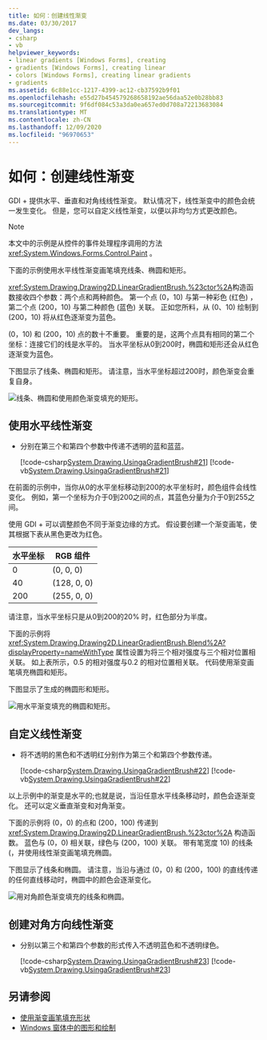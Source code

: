 ```yaml
---
title: 如何：创建线性渐变
ms.date: 03/30/2017
dev_langs:
- csharp
- vb
helpviewer_keywords:
- linear gradients [Windows Forms], creating
- gradients [Windows Forms], creating linear
- colors [Windows Forms], creating linear gradients
- gradients
ms.assetid: 6c88e1cc-1217-4399-ac12-cb37592b9f01
ms.openlocfilehash: e55d27b454579268658192ae56daa52e0b28bb83
ms.sourcegitcommit: 9f6df084c53a3da0ea657ed0d708a72213683084
ms.translationtype: MT
ms.contentlocale: zh-CN
ms.lasthandoff: 12/09/2020
ms.locfileid: "96970653"
---
```

# <a name="how-to-create-a-linear-gradient"></a>如何：创建线性渐变
GDI + 提供水平、垂直和对角线线性渐变。 默认情况下，线性渐变中的颜色会统一发生变化。 但是，您可以自定义线性渐变，以便以非均匀方式更改颜色。  

> [!NOTE]
> 本文中的示例是从控件的事件处理程序调用的方法 <xref:System.Windows.Forms.Control.Paint> 。  

下面的示例使用水平线性渐变画笔填充线条、椭圆和矩形。  
  
<xref:System.Drawing.Drawing2D.LinearGradientBrush.%23ctor%2A>构造函数接收四个参数：两个点和两种颜色。 第一个点 (0，10) 与第一种彩色 (红色) ，第二个点 (200，10) 与第二种颜色 (蓝色) 关联。 正如您所料，从 (0、10) 绘制到 (200，10) 将从红色逐渐变为蓝色。  
  
  (0，10) 和 (200，10) 点的数十不重要。 重要的是，这两个点具有相同的第二个坐标：连接它们的线是水平的。 当水平坐标从0到200时，椭圆和矩形还会从红色逐渐变为蓝色。  
  
 下图显示了线条、椭圆和矩形。 请注意，当水平坐标超过200时，颜色渐变会重复自身。  
  
 ![线条、椭圆和使用颜色渐变填充的矩形。](./media/how-to-create-a-linear-gradient/gradient-line-ellipse-rectangle.png)  
  
## <a name="to-use-horizontal-linear-gradients"></a>使用水平线性渐变  
  
- 分别在第三个和第四个参数中传递不透明的蓝和蓝蓝。  
  
     [!code-csharp[System.Drawing.UsingaGradientBrush#21](~/samples/snippets/csharp/VS_Snippets_Winforms/System.Drawing.UsingaGradientBrush/CS/Class1.cs#21)]
     [!code-vb[System.Drawing.UsingaGradientBrush#21](~/samples/snippets/visualbasic/VS_Snippets_Winforms/System.Drawing.UsingaGradientBrush/VB/Class1.vb#21)]  
  
 在前面的示例中，当你从0的水平坐标移动到200的水平坐标时，颜色组件会线性变化。 例如，第一个坐标为介于0到200之间的点，其蓝色分量为介于0到255之间。  
  
 使用 GDI + 可以调整颜色不同于渐变边缘的方式。 假设要创建一个渐变画笔，使其根据下表从黑色更改为红色。  
  
|水平坐标|RGB 组件|  
|---------------------------|--------------------|  
|0|(0, 0, 0)|  
|40|(128, 0, 0)|  
|200|(255, 0, 0)|  
  
 请注意，当水平坐标只是从0到200的20% 时，红色部分为半度。  
  
 下面的示例将 <xref:System.Drawing.Drawing2D.LinearGradientBrush.Blend%2A?displayProperty=nameWithType> 属性设置为将三个相对强度与三个相对位置相关联。 如上表所示，0.5 的相对强度与0.2 的相对位置相关联。 代码使用渐变画笔填充椭圆和矩形。  
  
 下图显示了生成的椭圆形和矩形。  
  
 ![用水平渐变填充的椭圆和矩形。](./media/how-to-create-a-linear-gradient/gradient-ellipse-rectangle.png)  

## <a name="to-customize-linear-gradients"></a>自定义线性渐变  
  
- 将不透明的黑色和不透明红分别作为第三个和第四个参数传递。  
  
     [!code-csharp[System.Drawing.UsingaGradientBrush#22](~/samples/snippets/csharp/VS_Snippets_Winforms/System.Drawing.UsingaGradientBrush/CS/Class1.cs#22)]
     [!code-vb[System.Drawing.UsingaGradientBrush#22](~/samples/snippets/visualbasic/VS_Snippets_Winforms/System.Drawing.UsingaGradientBrush/VB/Class1.vb#22)]  
  
 以上示例中的渐变是水平的;也就是说，当沿任意水平线条移动时，颜色会逐渐变化。 还可以定义垂直渐变和对角渐变。  
  
 下面的示例将 (0，0) 的点和 (200，100) 传递到 <xref:System.Drawing.Drawing2D.LinearGradientBrush.%23ctor%2A> 构造函数。 蓝色与 (0，0) 相关联，绿色与 (200，100) 关联。 带有笔宽度 10) 的线条 (，并使用线性渐变画笔填充椭圆。  
  
 下图显示了线条和椭圆。 请注意，当沿与通过 (0，0) 和 (200，100) 的直线传递的任何直线移动时，椭圆中的颜色会逐渐变化。  
  
 ![用对角颜色渐变填充的线条和椭圆。](./media/how-to-create-a-linear-gradient/gradient-line-ellipse.png)  
  
## <a name="to-create-diagonal-linear-gradients"></a>创建对角方向线性渐变  
  
- 分别以第三个和第四个参数的形式传入不透明蓝色和不透明绿色。  
  
     [!code-csharp[System.Drawing.UsingaGradientBrush#23](~/samples/snippets/csharp/VS_Snippets_Winforms/System.Drawing.UsingaGradientBrush/CS/Class1.cs#23)]
     [!code-vb[System.Drawing.UsingaGradientBrush#23](~/samples/snippets/visualbasic/VS_Snippets_Winforms/System.Drawing.UsingaGradientBrush/VB/Class1.vb#23)]  
  
## <a name="see-also"></a>另请参阅

- [使用渐变画笔填充形状](using-a-gradient-brush-to-fill-shapes.md)
- [Windows 窗体中的图形和绘制](graphics-and-drawing-in-windows-forms.md)
